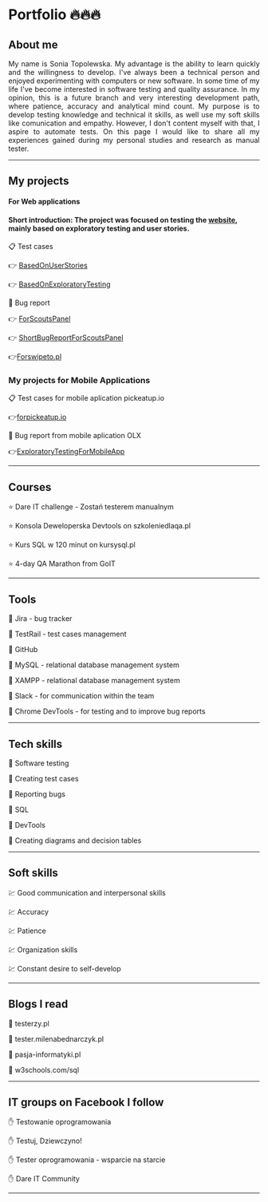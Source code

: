 # **Portfolio :fire::fire::fire:**


## About me


<p align="justify"> My name is Sonia Topolewska. My advantage is the ability to learn quickly and the willingness to develop. I've always been a technical person and enjoyed experimenting with computers or new software. In some time of my life I've become interested in software testing and quality assurance. In my opinion, this is a future branch and very interesting development path, where patience, accuracy and analytical mind count. My purpose is to develop testing knowledge and technical it skills, as well use my soft skills like comunication and empathy. However, I don't content myself with that, I aspire to automate tests. On this page I would like to share all my experiences gained during my personal studies and research as manual tester.</p>

-----------------------------------------------------------------------------------------------------------------------------------------------------------------------

## My projects

#### For Web applications

#### Short introduction: The project was focused on testing the [website](https://scouts-test.futbolkolektyw.pl), mainly based on exploratory testing and user stories.

:clipboard: Test cases

:point_right: [BasedOnUserStories](https://docs.google.com/document/d/18wgTtFV4Ljza61ulkctG6leaGCW4PWpcjORW5GxpMcc/edit)

:point_right: [BasedOnExploratoryTesting](https://docs.google.com/document/d/1yK46afoGbRQEUS2-d7SiADxkT3Y1TyQMO02mWkaqEd8/edit)

:bug: Bug report

:point_right: [ForScoutsPanel](https://docs.google.com/spreadsheets/d/1OhVn8Bs9auQadCJCn_fOIghmQUrdW6sNKlw2kdIDDZY/edit#gid=0)

:point_right: [ShortBugReportForScoutsPanel](https://docs.google.com/document/d/1WZ-WwZ6n2dnYP1NNNGU1uUfqRL9SLxI3oFGGBWs1PPw/edit)

:point_right:[Forswipeto.pl](https://sirtester.atlassian.net/jira/software/projects/CPP/boards/1/backlog?selectedIssue=CPP-16)

### My projects for Mobile Applications

:clipboard: Test cases for mobile aplication pickeatup.io 

:point_right:[forpickeatup.io](https://docs.google.com/spreadsheets/d/1Z4GQxUTicf-5v0iVSGIMF_72bpZmDYHq/edit?fbclid=IwAR1VrGerm9mJfK_jdZjF7ljvzM6gc17t6MIOvbAdksK9DbPZ_hefSKePD4w&pli=1#gid=25870091)

:bug: Bug report from mobile aplication OLX

:point_right:[ExploratoryTestingForMobileApp](https://docs.google.com/spreadsheets/d/1um4M3XI1Zzp3HBMtyfY8QQmoY3JgcxiVeKHaHTGVX-Q/edit#gid=0)

-----------------------------------------------------------------------------------------------------------------------------------------------------------------------

## Courses

:star: Dare IT challenge - Zostań testerem manualnym

:star: Konsola Deweloperska Devtools on szkoleniedlaqa.pl

:star: Kurs SQL w 120 minut on kursysql.pl

:star: 4-day QA Marathon from GoIT

-----------------------------------------------------------------------------------------------------------------------------------------------------------------------


## Tools

:hammer: Jira - bug tracker

:hammer: TestRail - test cases management

:hammer: GitHub

:hammer: MySQL - relational database management system

:hammer: XAMPP - relational database management system

:hammer: Slack - for communication within the team

:hammer: Chrome DevTools - for testing and to improve bug reports

-----------------------------------------------------------------------------------------------------------------------------------------------------------------------


## Tech skills

:rocket: Software testing

:rocket: Creating test cases

:rocket: Reporting bugs

:rocket: SQL

:rocket: DevTools

:rocket: Creating diagrams and decision tables

-----------------------------------------------------------------------------------------------------------------------------------------------------------------------


## Soft skills

:chart: Good communication and interpersonal skills

:chart: Accuracy 

:chart: Patience

:chart: Organization skills

:chart: Constant desire to self-develop

-----------------------------------------------------------------------------------------------------------------------------------------------------------------------


## Blogs I read

:rainbow: testerzy.pl

:rainbow: tester.milenabednarczyk.pl

:rainbow: pasja-informatyki.pl

:rainbow: w3schools.com/sql

-----------------------------------------------------------------------------------------------------------------------------------------------------------------------


## IT groups on Facebook I follow

 :hand: Testowanie oprogramowania

 :hand: Testuj, Dziewczyno!

 :hand: Tester oprogramowania - wsparcie na starcie

 :hand: Dare IT Community

-----------------------------------------------------------------------------------------------------------------------------------------------------------------------





